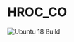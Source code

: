 # HROC_CO

![Ubuntu 18 Build](https://github.com/sachavincent/HROC_CO/actions/workflows/cmake.yml/badge.svg)
